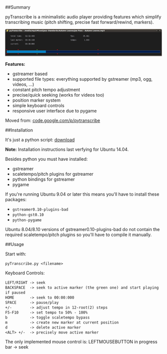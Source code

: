 ##Summary

pyTranscribe is a minimalistic audio player providing features which simplify transcribing music (pitch shifting, precise fast forward/rewind, markers). 

![image](screenshot.jpg)


**Features:**

- gstreamer based
- supported file types: everything supported by gstreamer (mp3, ogg, videos, ...)
- constant pitch tempo adjustment
- precise/quick seeking (works for videos too)
- position marker system
- simple keyboard controls
- responsive user interface due to pygame 

Moved from: [code.google.com/p/pytranscribe](code.google.com/p/pytranscribe)


##Installation

It's just a python script: [download](https://raw.githubusercontent.com/bluenote10/pytranscribe/master/pyTranscribe.py)

**Note:** Installation instructions last verfying for Ubuntu 14.04.

Besides python you must have installed:

- gstreamer
- scaletempo/pitch plugins for gstreamer
- python bindings for gstreamer
- pygame 

If you're running Ubuntu 9.04 or later this means you'll have to install these packages:

- `gstreamer0.10-plugins-bad`
- `python-gst0.10`
- `python-pygame`

Ubuntu 8.04/8.10 versions of gstreamer0.10-plugins-bad do not contain the required scaletempo/pitch plugins so you'll have to compile it manually.


##Usage

Start with:

    pyTranscribe.py <filename>

Keyboard Controls:

    LEFT/RIGHT -> seek
    BACKSPACE  -> seek to active marker (the green one) and start playing if paused
    HOME       -> seek to 00:00:000
    SPACE      -> pause/play
    +/-        -> adjust tempo in 12-root(2) steps
    F5-F10     -> set tempo to 50% - 100%
    b          -> toggle scaletempo bypass
    m          -> create new marker at current position
    d          -> delete active marker
    <ALT> +/-  -> precisely move active marker
 
The only implemented mouse control is: LEFTMOUSEBUTTON in progress bar -> seek

